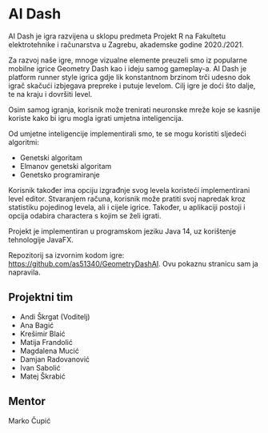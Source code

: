 # AI Dash
AI Dash je igra razvijena u sklopu predmeta Projekt R na Fakultetu elektrotehnike i računarstva u Zagrebu, akademske godine 2020./2021.

Za razvoj naše igre, mnoge vizualne elemente preuzeli smo iz popularne mobilne igrice Geometry Dash kao i ideju samog gameplay-a. AI Dash je platform runner style igrica gdje lik konstantnom brzinom trči udesno dok igrač skačući izbjegava prepreke i putuje levelom. Cilj igre je doći što dalje, te na kraju i dovršiti level.

Osim samog igranja, korisnik može trenirati neuronske mreže koje se kasnije koriste kako bi igru mogla igrati umjetna inteligencija.

Od umjetne inteligencije implementirali smo, te se mogu koristiti sljedeći algoritmi:
- Genetski algoritam
- Elmanov genetski algoritam
- Genetsko programiranje

Korisnik također ima opciju izgrađnje svog levela koristeći implementirani level editor. Stvaranjem računa, korisnik može pratiti svoj napredak kroz statistiku pojedinog levela, ali i cijele igrice. Također, u aplikaciji postoji i opcija odabira charactera s kojim se želi igrati.

Projekt je implementiran u programskom jeziku Java 14, uz korištenje tehnologije JavaFX.

Repozitorij sa izvornim kodom igre: https://github.com/as51340/GeometryDashAI. Ovu pokaznu stranicu sam ja napravila.

## Projektni tim

- Andi Škrgat (Voditelj)
- Ana Bagić
- Krešimir Blaić
- Matija Frandolić
- Magdalena Mucić
- Damjan Radovanović
- Ivan Sabolić
- Matej Škrabić

## Mentor

Marko Čupić
